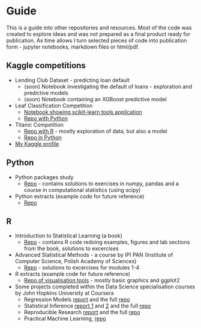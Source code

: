 # Guide
This is a guide into other repositories and resources. Most of the code was created to explore ideas and was not prepared as a final product ready for publication. As time allows I turn selected pieces of code into publication form - jupyter notebooks, markdown files or html/pdf.

## Kaggle competitions

* Lending Club Dataset - predicting loan default
  * (soon) Notebook investigating the default of loans - exploration and predictive models
  * (soon) Notebook containing an XGBoost predictive model
* Leaf Classification Competition
  * [Notebook showing scikit-learn tools application](https://github.com/ibah/kaggle-leaf-classification/blob/master/mLeaf3.ipynb)
  * [Repo with Python](https://github.com/ibah/kaggle-leaf-classification)
* Titanic Competition
  * [Repo with R](https://github.com/ibah/kaggle-Titanic--Python-) - mostly exploration of data, but also a model
  * [Repo in Python](https://github.com/ibah/kaggle-Titanic--Python-)
* [My Kaggle profile](https://www.kaggle.com/michalsiwek)

## Python 

* Python packages study
  * [Repo](https://github.com/ibah/python-study) - contains solutions to exercises in numpy, pandas and a course in computational statistics (using scipy)
* Python extracts (example code for future reference)
  * [Repo](https://github.com/ibah/python-extracts)

## R

* Introduction to Statistical Learning (a book)
  * [Repo](https://github.com/ibah/Introduction-to-Statistical-Learning) - contains R code redoing examples, figures and lab sections from the book, solutions to excercises
* Advanced Statistical Methods - a course by IPI PAN (Institute of Computer Science, Polish Academy of Sciences)
  * [Repo](https://github.com/ibah/ipipan-Advanced_Statistical_Methods-solutions) - solutions to excercises for modules 1-4
* R extracts (example code for future reference)
  * [Repo of visualisation tools](https://github.com/ibah/R-extracts-visualizations) - mostly basic graphics and ggplot2
* Some projects completed within the Data Science specialisation courses by John Hopkins University at Coursera
  * Regression Models [report](https://github.com/ibah/coursera-Regression_Models-project/blob/master/FuelEconomyShort.pdf) and the full [repo](https://github.com/ibah/coursera-Regression_Models-project)
  * Statistical Inference [report 1](https://github.com/ibah/coursera-Statistical_Inference-project/blob/master/part1.pdf) and [2](https://github.com/ibah/coursera-Statistical_Inference-project/blob/master/part2.pdf) and the full [repo](https://github.com/ibah/coursera-Statistical_Inference-project/blob/master/part1.pdf)
  * Reproducible Research [report](http://rpubs.com/Ibah/110043) and the full [repo](https://github.com/ibah/coursera-Reproducible_Research-project_2)
  * Practical Machine Learning, [repo](https://github.com/ibah/coursera-Practical_Machine_Learning-project)
